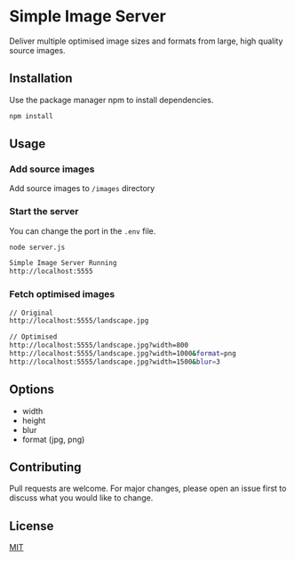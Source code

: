 # Simple Image Server

Deliver multiple optimised image sizes and formats from large, high quality source images.

## Installation

Use the package manager npm to install dependencies.

```bash
npm install
```

## Usage

### Add source images

Add source images to `/images` directory

### Start the server

You can change the port in the `.env` file.

```bash
node server.js

Simple Image Server Running
http://localhost:5555
```

### Fetch optimised images

```bash
// Original
http://localhost:5555/landscape.jpg

// Optimised
http://localhost:5555/landscape.jpg?width=800
http://localhost:5555/landscape.jpg?width=1000&format=png
http://localhost:5555/landscape.jpg?width=1500&blur=3
```
## Options
- width
- height
- blur
- format (jpg, png)

## Contributing

Pull requests are welcome. For major changes, please open an issue first to discuss what you would like to change.

## License

[MIT](https://choosealicense.com/licenses/mit/)
